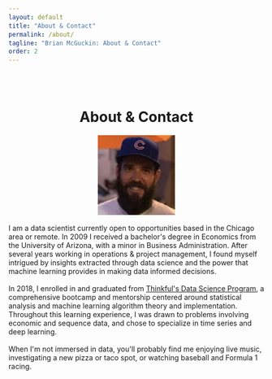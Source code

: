 ```yaml
---
layout: default
title: "About & Contact"
permalink: /about/
tagline: "Brian McGuckin: About & Contact"
order: 2
---
```

<br>
<head>
<br>
<h1 style="text-align:center">About & Contact</h1>
<link rel="stylesheet" href="https://use.fontawesome.com/releases/v5.4.2/css/all.css">
</head>

<body>
<p align="center">
<img style="align:center" src="https://raw.githubusercontent.com/brianmcguckin/brianmcguckin.github.io/master/images/brian.png" width="30%">
</p>

I am a data scientist currently open to opportunities based in the Chicago area or remote. In 2009 I received a bachelor's degree in Economics from the University of Arizona, with a minor in Business Administration. After several years working in operations & project management, I found myself intrigued by insights extracted through data science and the power that machine learning provides in making data informed decisions.<br>
<br>
In 2018, I enrolled in and graduated from <a href="https://www.thinkful.com/bootcamp/data-science/flexible/#specializations">Thinkful's Data Science Program</a>, a comprehensive bootcamp and mentorship centered around statistical analysis and machine learning algorithm theory and implementation. Throughout this learning experience, I was drawn to problems involving economic and sequence data, and chose to specialize in time series and deep learning.<br>
<br>
When I'm not immersed in data, you'll probably find me enjoying live music, investigating a new pizza or taco spot, or watching baseball and Formula 1 racing.<br>
<br>
<a href="https://github.com/brianmcguckin">
  <i class="fab fa-github" style="font-size:36px;color:black"></i>
</a>

<a href="https://www.linkedin.com/in/bmcguckin/">
  <i class="fab fa-linkedin" style="font-size:36px;color:#0077B5"></i>
</a>

<a href="https://angel.co/brianmcguckin">
  <i class="fab fa-angellist" style="font-size:36px;color:black"></i>
</a>

<a href="mailto:bmcguckin87@gmail.com">
  <i class="fas fa-envelope" style="font-size:36px;color:#dd4b39"></i>
</a>
<br>
</body>
